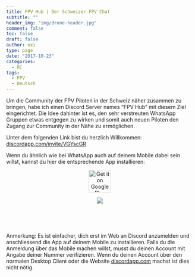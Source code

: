 ```yaml
---
title: FPV Hub | Der Schweizer FPV Chat
subtitle: ""
header_img: "img/drone-header.jpg"
comment: false
toc: false
draft: false
author: oxi
type: page
date: "2017-10-23"
categories:
  - RC
tags:
  - FPV
  - Deutsch
---
```

Um die Community der FPV Piloten in der Schweiz näher zusammen zu bringen, habe ich einen Discord Server names &#8220;FPV Hub&#8221; mit diesem Ziel eingerichtet. Die Idee dahinter ist es, den sehr verstreuten WhatsApp Gruppen etwas entgegen zu wirken und somit auch neuen Piloten den Zugang zur Community in der Nähe zu ermöglichen.

Unter dem folgenden Link bist du herzlich Willkommen:
<a href="https://discordapp.com/invite/VGYscGR" target="_blank" rel="noopener">discordapp.com/invite/VGYscGR</a>

Wenn du ähnlich wie bei WhatsApp auch auf deinem Mobile dabei sein willst, kannst du hier die entsprechende App installieren:

<center>
  <a href="https://play.google.com/store/apps/details?id=com.discord&pcampaignid=MKT-Other-global-all-co-prtnr-py-PartBadge-Mar2515-1" target="_blank" rel="noopener"><img decoding="async" style="height: 60px;" src="https://play.google.com/intl/en_us/badges/images/generic/en_badge_web_generic.png" alt="Get it on Google Play" /></a>

  <a style="display: inline-block; overflow: hidden; width: 135px; height: 80px; background-size: contain;" href="https://itunes.apple.com/ch/app/discord/id985746746?mt=8" target="_blank" rel="noopener"><img decoding="async" src="https://linkmaker.itunes.apple.com/assets/shared/badges/de-de/appstore-lrg.svg" /></a>
</center>

Anmerkung: Es ist einfacher, dich erst im Web an Discord anzumelden und anschliessend die App auf deinem Mobile zu installieren. Falls du die Anmeldung über das Mobile machen willst, musst du deinen Account mit Angabe deiner Nummer verifizieren. Wenn du deinen Account über den normalen Desktop Client oder die Website <a href="https://discordapp.com" target="_blank" rel="noopener">discordapp.com</a> machst ist dies nicht nötig.
